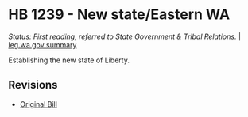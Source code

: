 # HB 1239 - New state/Eastern WA
*Status: First reading, referred to State Government & Tribal Relations.* | [leg.wa.gov summary](https://app.leg.wa.gov/billsummary?BillNumber=1239&Year=2021)

Establishing the new state of Liberty.

## Revisions
* [Original Bill](1/)